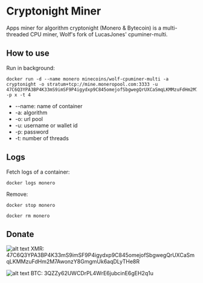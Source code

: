 # Cryptonight Miner
Apps miner for algorithm cryptonight (Monero &amp; Bytecoin) is a multi-threaded CPU miner, Wolf's fork of LucasJones' cpuminer-multi.

## How to use
Run in background:
```
docker run -d --name monero minecoins/wolf-cpuminer-multi -a cryptonight -o stratum+tcp://mine.moneropool.com:3333 -u 47C6Q3YPA3BP4K33mS9imSF9P4igydxp9C845omejofSbgwegQrUXCaSmqLKMMzuFdHm2M7AwonzY8GmgmUk6aqDLyTHe8R -p x -t 4
```

* --name: name of container
* -a: algorithm
* -o: url pool
* -u: username or wallet id
* -p: password
* -t: number of threads


## Logs
Fetch logs of a container:
```
docker logs monero
```
Remove:
```
docker stop monero
```
```
docker rm monero
```

## Donate
![alt text](https://www.litebit.eu/images/coins/xmr.png "Monero") XMR: 47C6Q3YPA3BP4K33mS9imSF9P4igydxp9C845omejofSbgwegQrUXCaSmqLKMMzuFdHm2M7AwonzY8GmgmUk6aqDLyTHe8R

![alt text](https://www.litebit.eu/images/coins/btc.png "Bitcoin") BTC: 3QZZy62UWCDrPL4WrE6jubcinE6gEH2q1u
